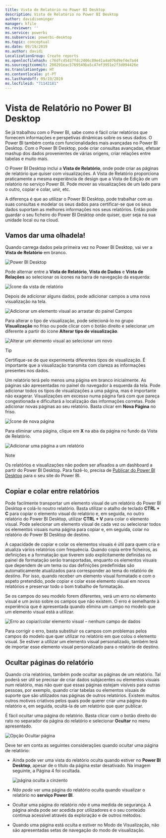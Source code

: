```yaml
---
title: Vista de Relatório no Power BI Desktop
description: Vista de Relatório no Power BI Desktop
author: davidiseminger
manager: kfile
ms.reviewer: ''
ms.service: powerbi
ms.subservice: powerbi-desktop
ms.topic: conceptual
ms.date: 09/19/2019
ms.author: davidi
LocalizationGroup: Create reports
ms.openlocfilehash: c76dfc45437fdc2406c89e41a4a076d9ef4e7a44
ms.sourcegitcommit: 200291eac5769549ba5c47ef3951e2f3d094426e
ms.translationtype: HT
ms.contentlocale: pt-PT
ms.lasthandoff: 09/19/2019
ms.locfileid: "71142181"
---
```

# <a name="report-view-in-power-bi-desktop"></a>Vista de Relatório no Power BI Desktop
Se já trabalhou com o Power BI, sabe como é fácil criar relatórios que fornecem informações e perspetivas dinâmicas sobre os seus dados. O Power BI também conta com funcionalidades mais avançadas no Power BI Desktop. Com o Power BI Desktop, pode criar consultas avançadas, efetuar mashup dos dados provenientes de várias origens, criar relações entre tabelas e muito mais.

O Power BI Desktop inclui a **Vista de Relatório**, onde pode criar as páginas de relatório que quiser com visualizações. A Vista de Relatório proporciona praticamente a mesma experiência de design que a Vista de Edição de um relatório no serviço Power BI. Pode mover as visualizações de um lado para o outro, copiar e colar, unir, etc.

A diferença é que ao utilizar o Power BI Desktop, pode trabalhar com as suas consultas e modelar os seus dados para certificar-se que os seus dados suportam as melhores informações nos seus relatórios. Então pode guardar o seu ficheiro do Power BI Desktop onde quiser, quer seja na sua unidade local ou na cloud.

## <a name="lets-take-a-look"></a>Vamos dar uma olhadela!
Quando carrega dados pela primeira vez no Power BI Desktop, vai ver a **Vista de Relatório** em branco.

![Power BI Desktop](media/desktop-report-view/pbi_reportviewinpbidesigner_reportview.png)

Pode alternar entre a **Vista de Relatório**, **Vista de Dados** e **Vista de Relações** ao selecionar os ícones na barra de navegação da esquerda:

![Ícone da vista de relatório](media/desktop-report-view/pbi_reportviewinpbidesigner_changeview.png)

Depois de adicionar alguns dados, pode adicionar campos a uma nova visualização na tela.

![Adicionar um elemento visual ao arrastar do painel Campos](media/desktop-report-view/pbid_reportview_addvis.gif)

Para alterar o tipo de visualização, pode selecioná-lo no grupo **Visualização** no friso ou pode clicar com o botão direito e selecionar um diferente a partir do ícone **Alterar tipo de visualização**.

![Alterar um elemento visual ao selecionar um novo](media/desktop-report-view/pbid_reportview_changevis.gif)

> [!TIP]
> Certifique-se de que experimenta diferentes tipos de visualização. É importante que a visualização transmita com clareza as informações presentes nos dados.

Um relatório terá pelo menos uma página em branco inicialmente. As páginas são apresentadas no painel do navegador à esquerda da tela. Pode adicionar todos os tipos de visualizações a uma página, mas é importante não exagerar. Visualizações em excesso numa página fará com que pareça congestionada e dificultará a localização das informações corretas. Pode adicionar novas páginas ao seu relatório. Basta clicar em **Nova Página** no friso.

![Ícone de nova página](media/desktop-report-view/pbidesignerreportviewnewpage.png)

Para eliminar uma página, clique em **X** na aba da página no fundo da Vista de Relatório.

![Adicionar uma página a um relatório](media/desktop-report-view/pbi_reportviewinpbidesigner_deletepage.png)

> [!NOTE]
> Os relatórios e visualizações não podem ser afixados a um dashboard a partir do Power BI Desktop. Para fazê-lo, precisa de [Publicar do Power BI Desktop](desktop-upload-desktop-files.md) para o seu site do Power BI.

## <a name="copy-and-paste-between-reports"></a>Copiar e colar entre relatórios

Pode facilmente transportar um elemento visual de um relatório do Power BI Desktop e colá-lo noutro relatório. Basta utilizar o atalho de teclado **CTRL + C** para copiar o elemento visual do relatório e, em seguida, no outro relatório do Power BI Desktop, utilizar **CTRL + V** para colar o elemento visual. Pode selecionar um elemento visual de cada vez ou selecionar todos os elementos visuais numa página para copiar e, em seguida, colar no relatório do Power BI Desktop de destino. 

A capacidade de copiar e colar os elementos visuais é útil para quem cria e atualiza vários relatórios com frequência. Quando copia entre ficheiros, as definições e a formatação que tiverem sido explicitamente definidas no painel de formatação serão transportadas, enquanto os elementos visuais que dependem de um tema ou das definições predefinidas são automaticamente atualizados para corresponder ao tema do relatório de destino. Por isso, quando receber um elemento visual formatado e com o aspeto pretendido, pode copiar e colar esse elemento visual em novos relatórios e preservar todo o bom trabalho de formatação.

Se os campos do seu modelo forem diferentes, verá um erro no elemento visual e um aviso sobre os campos que não existem. O erro é semelhante à experiência que é apresentada quando elimina um campo no modelo que um elemento visual está a utilizar. 

![Erro ao copiar/colar elemento visual – nenhum campo de dados](media/desktop-report-view/report-view_07.png)

Para corrigir o erro, basta substituir os campos com problemas pelos campos do modelo que quer utilizar no relatório em que colou o elemento visual. Se estiver a utilizar um elemento visual personalizado, também terá de importar esse elemento visual personalizado para o relatório de destino.




## <a name="hide-report-pages"></a>Ocultar páginas do relatório

Quando cria relatórios, também pode ocultar as páginas de um relatório. Tal poderá ser útil se precisar de criar dados subjacentes ou elementos visuais num relatório, mas não quer que essas páginas estejam visíveis para outras pessoas, por exemplo, quando criar tabelas ou elementos visuais de suporte que são utilizados nas páginas de outros relatórios. Existem muitos outros motivos criativos pelos quais pode querer criar uma página do relatório e, em seguida, ocultá-la de um relatório que quer publicar. 

É fácil ocultar uma página do relatório. Basta clicar com o botão direito do rato no separador da página do relatório e selecionar **Ocultar** no menu apresentado.

![Opção Ocultar página](media/desktop-report-view/report-view_05.png)

Deve ter em conta as seguintes considerações quando ocultar uma página de relatório:

* Ainda pode ver uma vista do relatório oculta quando estiver no **Power BI Desktop**, apesar de o título da página estar desativado. Na imagem seguinte, a Página 4 foi ocultada.

    ![página oculta a cinzento](media/desktop-report-view/report-view_06.png)

* *Não pode* ver uma página do relatório oculta quando visualizar o relatório no **serviço Power BI**.

* Ocultar uma página do relatório *não* é uma medida de segurança. A página ainda pode ser acedida por utilizadores e o seu conteúdo continua acessível através da exploração e de outros métodos.

* Quando uma página está oculta e estiver no Modo de Visualização, não são apresentadas setas de navegação do modo de visualização.

